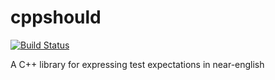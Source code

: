 cppshould
=========

[![Build Status](https://secure.travis-ci.org/obmarg/cppshould.png)](http://travis-ci.org/obmarg/cppshould)

A C++ library for expressing test expectations in near-english
